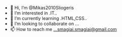 - 👋 Hi, I’m @Mikas2010Sliogeris
- 👀 I’m interested in .IT..
- 🌱 I’m currently learning .HTML,CSS..
- 💞️ I’m looking to collaborate on ...
- 📫 How to reach me ...smagiai.smagiai@gmail.com

<!---
Mikas2010Sliogeris/Mikas2010Sliogeris is a ✨ special ✨ repository because its `README.md` (this file) appears on your GitHub profile.
You can click the Preview link to take a look at your changes.
--->
